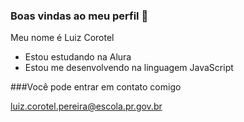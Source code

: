 ### Boas vindas ao meu perfil 🥷

Meu nome é Luiz Corotel

- Estou estudando na Alura
- Estou me desenvolvendo na linguagem JavaScript

###Você pode entrar em contato comigo

luiz.corotel.pereira@escola.pr.gov.br



